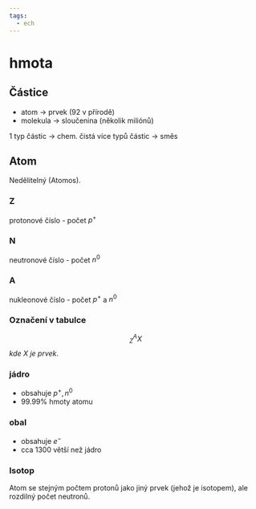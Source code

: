 ```yaml
---
tags:
  - ech
---
```

# hmota
## Částice
- atom -> prvek (92 v přírodě)
- molekula -> sloučenina (několik miliónů)

1 typ částic -> chem. čistá
více typů částic -> směs

## Atom
Nedělitelný (Atomos).
### Z
protonové číslo - počet $p^+$
### N
neutronové číslo - počet $n^0$
### A
nukleonové číslo - počet $p^+$ a $n^0$
### Označení v tabulce
$$
^A_ZX
$$
*kde X je prvek*.
### jádro
- obsahuje $p^+, n^0$
- 99.99% hmoty atomu

### obal 
- obsahuje $e^-$
- cca 1300 větší než jádro
### Isotop
Atom se stejným počtem protonů jako jiný prvek (jehož je isotopem), ale rozdilný počet neutronů.
